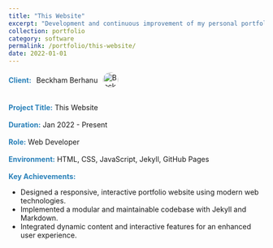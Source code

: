 ```yaml
---
title: "This Website"
excerpt: "Development and continuous improvement of my personal portfolio website."
collection: portfolio
category: software
permalink: /portfolio/this-website/
date: 2022-01-01
---
```


<div style="display: flex; align-items: center; gap: 10px;">
  <span style="color:#2980b9;"><strong>Client:</strong></span> Beckham Berhanu  
  <img src="/images/logos/beckham.png" alt="Beckham Logo" style="width: 30px; height: 30px; border-radius: 50%; object-fit: cover;">
</div>
<br>

<span style="color:#2980b9;"><strong>Project Title:</strong></span> This Website  
<br>
<span style="color:#2980b9;"><strong>Duration:</strong></span> Jan 2022 - Present  
<br>
<span style="color:#2980b9;"><strong>Role:</strong></span> Web Developer  
<br>
<span style="color:#2980b9;"><strong>Environment:</strong></span> HTML, CSS, JavaScript, Jekyll, GitHub Pages  
<br>
<span style="color:#2980b9;"><strong>Key Achievements:</strong></span>  
- Designed a responsive, interactive portfolio website using modern web technologies.  
- Implemented a modular and maintainable codebase with Jekyll and Markdown.  
- Integrated dynamic content and interactive features for an enhanced user experience.
